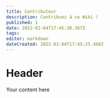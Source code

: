 ```yaml
---
title: Contributeur
description: Contribuez à ce Wiki !
published: 1
date: 2022-01-04T17:45:30.367Z
tags: 
editor: markdown
dateCreated: 2022-01-04T17:45:25.468Z
---
```


# Header
Your content here